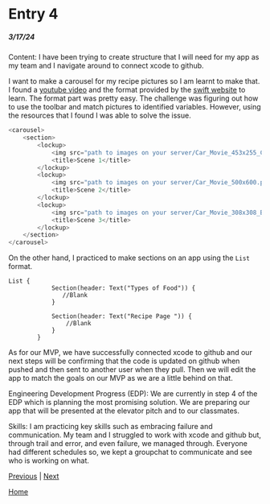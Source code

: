 # Entry 4
##### 3/17/24

Content:
I have been trying to create structure that I will need for my app as my team and I navigate around to connect xcode to github. 

I want to make a carousel for my recipe pictures so I am learnt to make that. I found a [youtube video](https://www.youtube.com/watch?v=DgTPWYM5Hm4&list=TLPQMTEwMzIwMjQuo8rfWp6jtg&index=5) and the format provided by the [swift website](https://developer.apple.com/documentation/tvml/carousel/) to learn. The format part was pretty easy. The challenge was figuring out how to use the toolbar and match pictures to identified variables. However, using the resources that I found I was able to solve the issue. 

``` java
<carousel>
    <section>
        <lockup>
            <img src="path to images on your server/Car_Movie_453x255_C.png" width="453" height="255" />
            <title>Scene 1</title>
        </lockup>
        <lockup>
            <img src="path to images on your server/Car_Movie_500x600.png" width="500" height="600" />
            <title>Scene 2</title>
        </lockup>
        <lockup>
            <img src="path to images on your server/Car_Movie_308x308_B.png" width="308" height="308" />
            <title>Scene 3</title>
        </lockup>
    </section>
</carousel>
```

On the other hand, I practiced to make sections on an app using the `List` format. 
```
List {
            Section(header: Text("Types of Food")) {
               //Blank
            }

            Section(header: Text("Recipe Page ")) {
                //Blank
            }
        }
```

As for our MVP, we have successfully connected xcode to github and our next steps will be confirming that the code is updated on github when pushed and then sent to another user when they pull. Then we will edit the app to match the goals on our MVP as we are a little behind on that. 

Engineering Development Progress (EDP):
We are currently in step 4 of the EDP which is planning the most promising solution. We are preparing our app that will be presented at the elevator pitch and to our classmates. 

Skills:
I am practicing key skills such as embracing failure and communication. My team and I struggled to work with xcode and github but, through trail and error, and even failure, we managed through. Everyone had different schedules so, we kept a groupchat to communicate and see who is working on what. 

[Previous](entry03.md) | [Next](entry05.md)

[Home](../README.md)
